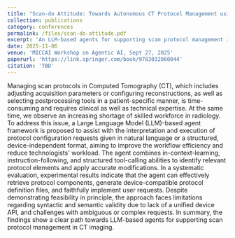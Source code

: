 ```yaml
---
title: "Scan-do Attitude: Towards Autonomous CT Protocol Management using a Large Language Model Agent"
collection: publications
category: conferences
permalink: /files/scan-do-attitude.pdf
excerpt: 'An LLM-based agents for supporting scan protocol management in CT imaging.'
date: 2025-11-06
venue: 'MICCAI Workshop on Agentic AI, Sept 27, 2025'
paperurl: 'https://link.springer.com/book/9783032060044'
citation: 'TBD'
---
```

Managing scan protocols in Computed Tomography (CT), which includes adjusting acquisition parameters or configuring reconstructions, as well as selecting postprocessing tools in a patient-specific manner, is time-consuming and requires clinical as well as technical expertise. At the same time, we observe an increasing shortage of skilled workforce in radiology. To address this issue, a Large Language Model (LLM)-based agent framework is proposed to assist with the interpretation and execution of protocol configuration requests given in natural language or a structured, device-independent format, aiming to improve the workflow efficiency and reduce technologists' workload. The agent combines in-context-learning, instruction-following, and structured tool-calling abilities to identify relevant protocol elements and apply accurate modifications. In a systematic evaluation, experimental results indicate that the agent can effectively retrieve protocol components, generate device-compatible protocol definition files, and faithfully implement user requests. 
Despite demonstrating feasibility in principle, the approach faces limitations regarding syntactic and semantic validity due to lack of a unified device API, and challenges with ambiguous or complex requests. 
In summary, the findings show a clear path towards LLM-based agents for supporting scan protocol management in CT imaging. 
